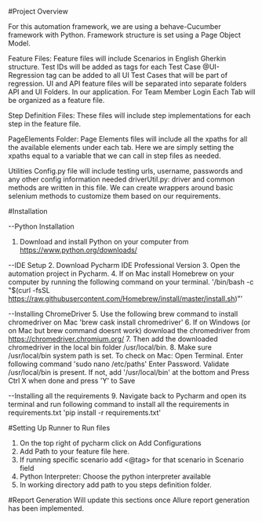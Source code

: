 #Project Overview

For this automation framework, we are using a behave-Cucumber framework with Python. 
Framework structure is set using a Page Object Model.

Feature Files: 
 Feature files will include Scenarios in English Gherkin structure. 
 Test IDs will be added as tags for each Test Case
 @UI-Regression tag can be added to all UI Test Cases that will be part of regression. 
 UI and API feature files will be separated into separate folders API and UI Folders.
 In our application. For Team Member Login Each Tab will be organized as a feature file.
 
Step Definition Files: 
 These files will include step implementations for each step in the feature file. 
 
PageElements Folder: 
 Page Elements files will include all the xpaths for all the available elements under each tab. 
 Here we are simply setting the xpaths equal to a variable that we can call in step files as needed. 
 
Utilities
 Config.py file will include testing urls, username, passwords and any other config information needed 
 driverUtil.py: driver and common methods are written in this file. We can create wrappers around basic
 selenium methods to customize them based on our requirements. 
 
 





#Installation

--Python Installation
1. Download and install Python on your computer from 
https://www.python.org/downloads/

--IDE Setup
2. Download Pycharm IDE Professional Version
3. Open the automation project in Pycharm.
4. If on Mac install Homebrew on your computer by running the following command
on your terminal. 
'/bin/bash -c "$(curl -fsSL https://raw.githubusercontent.com/Homebrew/install/master/install.sh)"'

--Installing ChromeDriver
5. Use the following brew command to install chromedriver on Mac 
'brew cask install chromedriver'
6. If on Windows (or on Mac but brew command doesnt work) download
the chromedriver from https://chromedriver.chromium.org/ 
7. Then add the downloaded chromedriver in the local bin folder
 /usr/local/bin. 
8. Make sure /usr/local/bin system path is set. To check on Mac: 
Open Terminal. 
Enter following command 'sudo nano /etc/paths'
Enter Password. 
Validate /usr/local/bin is present. 
If not, add '/usr/local/bin' at the bottom and Press Ctrl X when done and
press 'Y' to Save

--Installing all the requirements
9. Navigate back to Pycharm and open its 
terminal and run following command to install all the requirements in 
requirements.txt 'pip install -r requirements.txt'


#Setting Up Runner to Run files
1. On the top right of pycharm click on Add Configurations
2. Add Path to your feature file here. 
3. If running specific scenario add <@tag> for that scenario in Scenario field
4. Python Interpreter: Choose the python interpreter available
5. In working directory add path to you steps definition folder. 



#Report Generation
Will update this sections once Allure report generation has been implemented.  